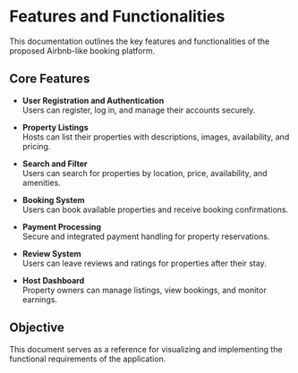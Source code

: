 # Features and Functionalities

This documentation outlines the key features and functionalities of the proposed Airbnb-like booking platform.

## Core Features

- **User Registration and Authentication**  
  Users can register, log in, and manage their accounts securely.

- **Property Listings**  
  Hosts can list their properties with descriptions, images, availability, and pricing.

- **Search and Filter**  
  Users can search for properties by location, price, availability, and amenities.

- **Booking System**  
  Users can book available properties and receive booking confirmations.

- **Payment Processing**  
  Secure and integrated payment handling for property reservations.

- **Review System**  
  Users can leave reviews and ratings for properties after their stay.

- **Host Dashboard**  
  Property owners can manage listings, view bookings, and monitor earnings.

## Objective

This document serves as a reference for visualizing and implementing the functional requirements of the application.

